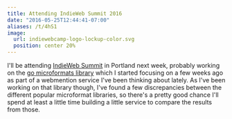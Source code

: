 ```yaml
---
title: Attending IndieWeb Summit 2016
date: "2016-05-25T12:44:41-07:00"
aliases: /t/4hS1
image:
  url: indiewebcamp-logo-lockup-color.svg
  position: center 20%
---
```


I'll be <data class="p-rsvp" value="yes">attending</data> <a rel="in-reply-to" class="u-in-reply-to"
href="http://2016.indieweb.org/">IndieWeb Summit</a> in Portland next week, probably working on the
[go microformats library](/go/microformats) which I started focusing on a few weeks ago as part of a
webmention service I've been thinking about lately. As I've been working on that library though,
I've found a few discrepancies between the different popular microformat libraries, so there's a
pretty good chance I'll spend at least a little time building a little service to compare the
results from those.
